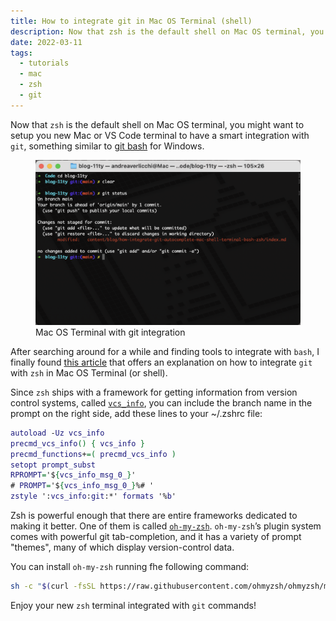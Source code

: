 ```yaml
---
title: How to integrate git in Mac OS Terminal (shell)
description: Now that zsh is the default shell on Mac OS terminal, you might want to setup you new Mac or VS Code terminal to have a smart integration with git, something similar to git bash for Windows.
date: 2022-03-11
tags:
  - tutorials
  - mac
  - zsh
  - git
---
```


Now that `zsh` is the default shell on Mac OS terminal, you might want to setup you new Mac or VS Code terminal to have a smart integration with `git`, something similar to [git bash](https://gitforwindows.org/) for Windows.


<figure>
  <img src="terminal.png" alt="Mac OS X Terminal app | blog-11ty git:(main) * git status | On branch main | Your branch is ahead of 'origin/main' by 1 commit. (use &quot;git push&quot; to publish your local commits) | Changes not staged for commit: | (use &quot;git add ‹file>...&quot; to update what will be committed) | (use &quot;git restore ‹file>...&quot; to discard changes in working directory) | modified: content/blog/how-integrate-git-autocomplete-mac-shell-terminal-bash-zsh/index.md | no changes added to commit (use &quot;git add&quot; and/or &quot;git commit -a&quot;)" loading="eager" sizes="648px">
  <figcaption>Mac OS Terminal with git integration</figcaption>
</figure>

After searching around for a while and finding tools to integrate with `bash`, I finally found [this article](https://git-scm.com/book/en/v2/Appendix-A%3A-Git-in-Other-Environments-Git-in-Zsh) that offers an explanation on how to integrate `git` with `zsh` in Mac OS Terminal (or shell).

Since `zsh` ships with a framework for getting information from version control systems, called [`vcs_info`](http://zsh.sourceforge.net/Doc/Release/User-Contributions.html#Version-Control-Information), you can include the branch name in the prompt on the right side, add these lines to your ~/.zshrc file:

```dot
autoload -Uz vcs_info
precmd_vcs_info() { vcs_info }
precmd_functions+=( precmd_vcs_info )
setopt prompt_subst
RPROMPT='${vcs_info_msg_0_}'
# PROMPT='${vcs_info_msg_0_}%# '
zstyle ':vcs_info:git:*' formats '%b'
```

Zsh is powerful enough that there are entire frameworks dedicated to making it better. One of them is called [`oh-my-zsh`](https://github.com/robbyrussell/oh-my-zsh). `oh-my-zsh`’s plugin system comes with powerful git tab-completion, and it has a variety of prompt "themes", many of which display version-control data.

You can install `oh-my-zsh` running fhe following command:

```bash
sh -c "$(curl -fsSL https://raw.githubusercontent.com/ohmyzsh/ohmyzsh/master/tools/install.sh)"
```

Enjoy your new `zsh` terminal integrated with `git` commands!
